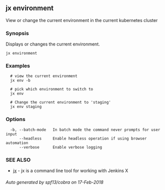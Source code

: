 ## jx environment

View or change the current environment in the current kubernetes cluster

### Synopsis


Displays or changes the current environment.

```
jx environment
```

### Examples

```
  # view the current environment
  jx env -b
  
  # pick which environment to switch to
  jx env
  
  # Change the current environment to 'staging'
  jx env staging
```

### Options

```
  -b, --batch-mode   In batch mode the command never prompts for user input
      --headless     Enable headless operation if using browser automation
      --verbose      Enable verbose logging
```

### SEE ALSO
* [jx](jx.md)	 - jx is a command line tool for working with Jenkins X

###### Auto generated by spf13/cobra on 17-Feb-2018
